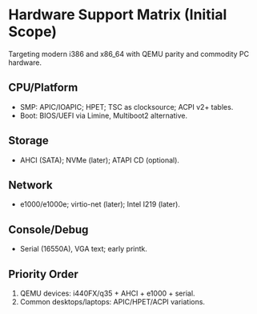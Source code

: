 # Hardware Support Matrix (Initial Scope)

Targeting modern i386 and x86_64 with QEMU parity and commodity PC hardware.

## CPU/Platform
- SMP: APIC/IOAPIC; HPET; TSC as clocksource; ACPI v2+ tables.
- Boot: BIOS/UEFI via Limine, Multiboot2 alternative.

## Storage
- AHCI (SATA); NVMe (later); ATAPI CD (optional).

## Network
- e1000/e1000e; virtio-net (later); Intel I219 (later).

## Console/Debug
- Serial (16550A), VGA text; early printk.

## Priority Order
1) QEMU devices: i440FX/q35 + AHCI + e1000 + serial.
2) Common desktops/laptops: APIC/HPET/ACPI variations.

